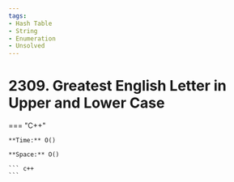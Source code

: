 ```yaml
---
tags:
- Hash Table
- String
- Enumeration
- Unsolved
---
```



# 2309. Greatest English Letter in Upper and Lower Case

=== "C++"

    **Time:** O()

    **Space:** O()

    ``` c++
    ```
